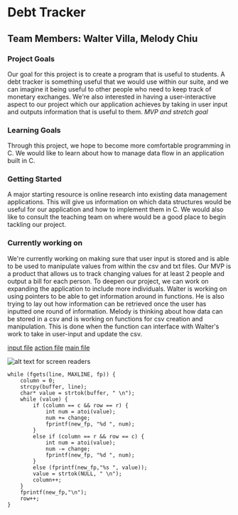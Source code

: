 # Debt Tracker <br>
## Team Members: Walter Villa, Melody Chiu

### Project Goals <br>
Our goal for this project is to create a program that is useful to students. A debt tracker is something useful that we would use within our suite, and we can imagine it being useful to other people who need to keep track of monetary exchanges. We're also interested in having a user-interactive aspect to our project which our application achieves by taking in user input and outputs information that is useful to them.
*MVP and stretch goal*

### Learning Goals <br>
Through this project, we hope to become more comfortable programming in C. We would like to learn about how to manage data flow in an application built in C.

### Getting Started <br>
A major starting resource is online research into existing data management applications. This will give us information on which data structures would be useful for our application and how to implement them in C. We would also like to consult the teaching team on where would be a good place to begin tackling our project.

### Currently working on <br>
We're currently working on making sure that user input is stored and is able to be used to manipulate values from within the csv and txt files. Our MVP is a product that allows us to track changing values for at least 2 people and output a bill for each person. To deepen our project, we can work on expanding the application to include more individuals. Walter is working on using pointers to be able to get information around in functions. He is also trying to lay out how information can be retrieved once the user has inputted one round of information. Melody is thinking about how data can be stored in a csv and is working on functions for csv creation and manipulation. This is done when the function can interface with Walter's work to take in user-input and update the csv.

[input file](../CSV/input.c)
[action file](../CSV/action.c)
[main file](../CSV/main.c)



![alt text for screen readers](/image/Miro.jpg "Choosing program features")

```
while (fgets(line, MAXLINE, fp)) {
    column = 0;
    strcpy(buffer, line);
    char* value = strtok(buffer, " \n");
    while (value) {
        if (column == c && row == r) {
            int num = atoi(value);
            num += change;
            fprintf(new_fp, "%d ", num);
        }
        else if (column == r && row == c) {
            int num = atoi(value);
            num -= change;
            fprintf(new_fp, "%d ", num);
        }
        else (fprintf(new_fp,"%s ", value));
        value = strtok(NULL, " \n");
        column++;
    }
    fprintf(new_fp,"\n");
    row++;
}
```

